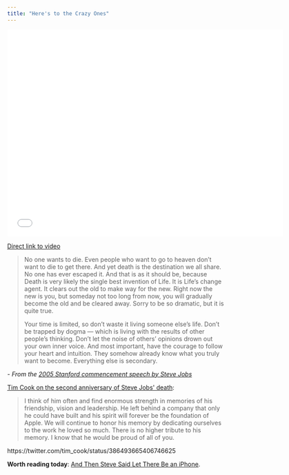 ```yaml
---
title: "Here's to the Crazy Ones"
---
```

<p><iframe width="640" height="480" src="//www.youtube.com/embed/8rwsuXHA7RA?rel=0" frameborder="0" allowfullscreen></iframe></p>
<p><a href="https://youtu.be/8rwsuXHA7RA">Direct link to video</a></p>
<blockquote><p>
  No one wants to die. Even people who want to go to heaven don’t want to die to get there. And yet death is the destination we all share. No one has ever escaped it. And that is as it should be, because Death is very likely the single best invention of Life. It is Life’s change agent. It clears out the old to make way for the new. Right now the new is you, but someday not too long from now, you will gradually become the old and be cleared away. Sorry to be so dramatic, but it is quite true.</p>
<p>  Your time is limited, so don’t waste it living someone else’s life. Don’t be trapped by dogma — which is living with the results of other people’s thinking. Don’t let the noise of others’ opinions drown out your own inner voice. And most important, have the courage to follow your heart and intuition. They somehow already know what you truly want to become. Everything else is secondary.
</p></blockquote>
<p><cite>- From the <a href="https://www.youtube.com/watch?v=D1R-jKKp3NA">2005 Stanford commencement speech by Steve Jobs</a></cite></p>
<p><a href="https://www.macrumors.com/2013/10/04/tim-cook-sends-email-to-apple-employees-reflecting-on-second-anniversary-of-steve-jobs-death/">Tim Cook on the second anniversary of Steve Jobs' death</a>:</p>
<blockquote><p>
  I think of him often and find enormous strength in memories of his friendship, vision and leadership. He left behind a company that only he could have built and his spirit will forever be the foundation of Apple. We will continue to honor his memory by dedicating ourselves to the work he loved so much. There is no higher tribute to his memory. I know that he would be proud of all of you.
</p></blockquote>
<p>https://twitter.com/tim_cook/status/386493665406746625</p>
<p><strong>Worth reading today</strong>: <a href="https://www.nytimes.com/2013/10/06/magazine/and-then-steve-said-let-there-be-an-iphone.html?_r=3&amp;adxnnl=1&amp;pagewanted=all&amp;">And Then Steve Said Let There Be an iPhone</a>.</p>
